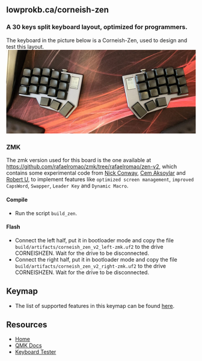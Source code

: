 ## lowprokb.ca/corneish-zen
### A 30 keys split keyboard layout, optimized for programmers.

The keyboard in the picture below is a Corneish-Zen, used to design and test this layout.
![img](../../../../../img/zen.png)

### ZMK

The zmk version used for this board is the one available at https://github.com/rafaelromao/zmk/tree/rafaelromao/zen-v2, which contains some experimental code from [Nick Conway](https://github.com/nickconway/zmk-config), [Cem Aksoylar](https://github.com/caksoylar/zmk-config ) and [Robert U](https://github.com/urob/zmk-config), to implement features like `optimized screen management`, `improved CapsWord`, `Swapper`, `Leader Key` and `Dynamic Macro`.

#### Compile

- Run the script `build_zen`.

#### Flash

- Connect the left half, put it in bootloader mode and copy the file `build/artifacts/corneish_zen_v2_left-zmk.uf2` to the drive CORNEISHZEN. Wait for the drive to be disconnected.
- Connect the right half, put it in bootloader mode and copy the file `build/artifacts/corneish_zen_v2_right-zmk.uf2` to the drive CORNEISHZEN. Wait for the drive to be disconnected.

## Keymap

- The list of supported features in this keymap can be found [here](../../../config/rafaelromao/readme.md).

## Resources

- [Home](https://github.com/rafaelromao/keyboards)
- [QMK Docs](https://docs.qmk.fm)
- [Keyboard Tester](https://config.qmk.fm/#/test)
